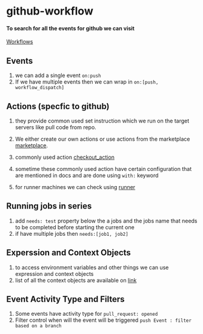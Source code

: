 # github-workflow

#### To search for all the events for github we can visit
[Workflows](https://docs.github.com/en/actions/using-workflows/events-that-trigger-workflows)


## Events
1. we can add a single event ```on:push```
2. If we have multiple events then we can wrap in ```on:[push, workflow_dispatch]```

## Actions (specfic to github)
1.  they provide common used set instruction which we run on the target servers like pull code from repo.
2.  We either create our own actions or use actions from the marketplace [marketplace](https://github.com/marketplace?type=).
3. commonly used action [checkout_action](https://github.com/marketplace/actions/checkout)
4. sometime these commonly used action have certain configuration that are mentioned in docs and are done
using ```with:``` keyword

5. for runner machines we can check using [runner]()


## Running jobs in series
1. add ```needs: test``` property below the a jobs and the jobs name that needs to be completed before starting the current one
2. if have multiple jobs then ```needs:[job1, job2]```

## Experssion and Context Objects
1. to access environment variables and other things we can use expression and context objects
2. list of all the context objects are available on [link](https://docs.github.com/en/actions/learn-github-actions/contexts)

## Event Activity Type and Filters
1. Some events have activity type for `pull_request: opened`
2. Filter control when will the event will be triggered `push Event : filter based on a branch`